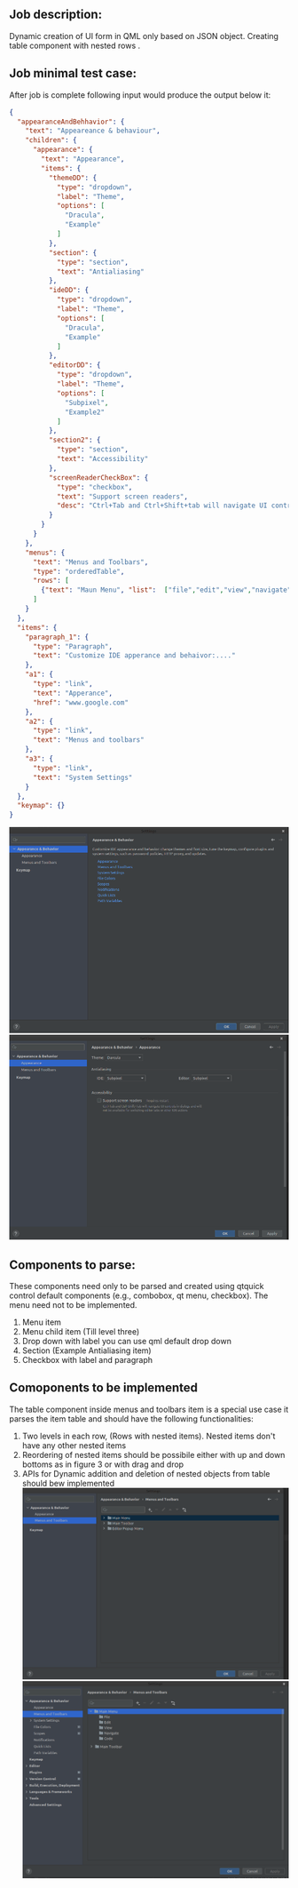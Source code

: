 ## Job description:

Dynamic creation of UI form in QML only based on JSON object. Creating table component with nested rows .

## Job minimal test case:
After job is complete following input would produce the output below it:

```json
{
  "appearanceAndBehhavior": {
    "text": "Appeareance & behaviour",
    "children": {
      "appearance": {
        "text": "Appearance",
        "items": {
          "themeDD": {
            "type": "dropdown",
            "label": "Theme",
            "options": [
              "Dracula",
              "Example"
            ]
          },
          "section": {
            "type": "section",
            "text": "Antialiasing"
          },
          "ideDD": {
            "type": "dropdown",
            "label": "Theme",
            "options": [
              "Dracula",
              "Example"
            ]
          },
          "editorDD": {
            "type": "dropdown",
            "label": "Theme",
            "options": [
              "Subpixel",
              "Example2"
            ]
          },
          "section2": {
            "type": "section",
            "text": "Accessibility"
          },
          "screenReaderCheckBox": {
            "type": "checkbox",
            "text": "Support screen readers",
            "desc": "Ctrl+Tab and Ctrl+Shift+tab will navigate UI controls in dialogs"
          }
        }
      }
    },
    "menus": {
      "text": "Menus and Toolbars",
      "type": "orderedTable",
      "rows": [
        {"text": "Maun Menu", "list":  ["file","edit","view","navigate","Code"]},{"text": "Menu toolbar", "list":  [1,2,3,4,5]},{"text": "Editor Popup Menu", "list":  [1,2,3,4,5]}
      ]
    }
  },
  "items": {
    "paragraph_1": {
      "type": "Paragraph",
      "text": "Customize IDE apperance and behaivor:...."
    },
    "a1": {
      "type": "link",
      "text": "Apperance",
      "href": "www.google.com"
    },
    "a2": {
      "type": "link",
      "text": "Menus and toolbars"
    },
    "a3": {
      "type": "link",
      "text": "System Settings"
    }
  },
  "keymap": {}
}
```

![Alt text](/andbehav.png?raw=true "Title")
![Alt text](/apperance.png?raw=true "Title")

## Components to parse:
These components need only to be parsed and created using qtquick control default components
(e.g., combobox, qt menu, checkbox). The menu need not to be implemented.
1. Menu item
2. Menu child item (Till level three)
3. Drop down with label you can use qml default drop down
4. Section (Example Antialiasing item)
5. Checkbox with label and paragraph

## Comoponents to be implemented
The table component inside menus and toolbars item is a special use case
it parses the item table and should have the following functionalities:
1. Two levels in each row, (Rows with nested items). Nested items don't have any other nested items
2. Reordering of nested items should be possibile either with up and down bottoms as in figure 3 or with drag and drop
3. APIs for Dynamic addition and deletion of nested objects from table should bew implemented 
![Alt text](/table.png?raw=true "Title")
![Alt text](/table2.png?raw=true "Title")

